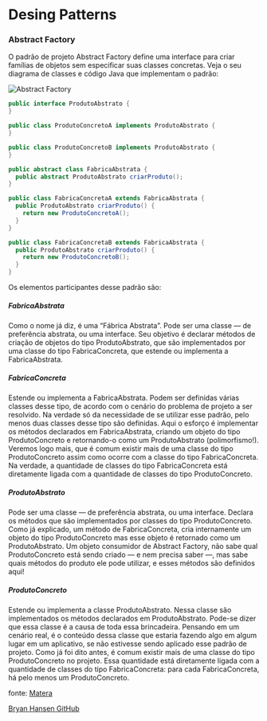 # Desing Patterns

### Abstract Factory

O padrão de projeto Abstract Factory define uma interface para criar famílias de objetos sem especificar suas classes concretas.
Veja o seu diagrama de classes e código Java que implementam o padrão:

![Abstract Factory](http://cdn.matera.com/br/wp-content/uploads/2015/05/abstract-factory-01.png)


```java
public interface ProdutoAbstrato {
}

public class ProdutoConcretoA implements ProdutoAbstrato {
}

public class ProdutoConcretoB implements ProdutoAbstrato {
}

public abstract class FabricaAbstrata {
  public abstract ProdutoAbstrato criarProduto();
}

public class FabricaConcretaA extends FabricaAbstrata {
  public ProdutoAbstrato criarProduto() {
    return new ProdutoConcretoA();
  }
}

public class FabricaConcretaB extends FabricaAbstrata {
  public ProdutoAbstrato criarProduto() {
    return new ProdutoConcretoB();
  }
}
```
Os elementos participantes desse padrão são:

##### FabricaAbstrata

Como o nome já diz, é uma “Fábrica Abstrata”. Pode ser uma classe — de preferência abstrata, ou uma interface. Seu objetivo é declarar métodos de criação de objetos do tipo ProdutoAbstrato, que são implementados por uma classe do tipo FabricaConcreta, que estende ou implementa a FabricaAbstrata.

##### FabricaConcreta

Estende ou implementa a FabricaAbstrata. Podem ser definidas várias classes desse tipo, de acordo com o cenário do problema de projeto a ser resolvido. Na verdade só da necessidade de se utilizar esse padrão, pelo menos duas classes desse tipo são definidas. Aqui o esforço é implementar os métodos declarados em FabricaAbstrata, criando um objeto do tipo ProdutoConcreto e retornando-o como um ProdutoAbstrato (polimorfismo!). Veremos logo mais, que é comum existir mais de uma classe do tipo ProdutoConcreto assim como ocorre com a classe do tipo FabricaConcreta. Na verdade, a quantidade de classes do tipo FabricaConcreta está diretamente ligada com a quantidade de classes do tipo ProdutoConcreto.

##### ProdutoAbstrato

Pode ser uma classe — de preferência abstrata, ou uma interface. Declara os métodos que são implementados por classes do tipo ProdutoConcreto. Como já explicado, um método de FabricaConcreta, cria internamente um objeto do tipo ProdutoConcreto mas esse objeto é retornado como um ProdutoAbstrato. Um objeto consumidor de Abstract Factory, não sabe qual ProdutoConcreto está sendo criado — e nem precisa saber —, mas sabe quais métodos do produto ele pode utilizar, e esses métodos são definidos aqui!

##### ProdutoConcreto

Estende ou implementa a classe ProdutoAbstrato. Nessa classe são implementados os métodos declarados em ProdutoAbstrato. Pode-se dizer que essa classe é a causa de toda essa brincadeira. Pensando em um cenário real, é o conteúdo dessa classe que estaria fazendo algo em algum lugar em um aplicativo, se não estivesse sendo aplicado esse padrão de projeto. Como já foi dito antes, é comum existir mais de uma classe do tipo ProdutoConcreto no projeto. Essa quantidade está diretamente ligada com a quantidade de classes do tipo FabricaConcreta: para cada FabricaConcreta, há pelo menos um ProdutoConcreto.


fonte: [Matera](http://www.matera.com/br/2015/02/25/design-patterns-abstract-factory/)

[Bryan Hansen GitHub](https://github.com/bh5k)
